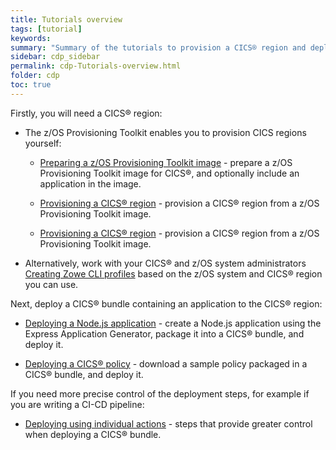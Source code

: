 ```yaml
---
title: Tutorials overview
tags: [tutorial]
keywords:
summary: "Summary of the tutorials to provision a CICS® region and deploy applications to it."
sidebar: cdp_sidebar
permalink: cdp-Tutorials-overview.html
folder: cdp
toc: true
---
```


Firstly, you will need a CICS® region:

* The z/OS Provisioning Toolkit enables you to provision CICS regions yourself:

  * [Preparing a z/OS Provisioning Toolkit image](cdp-Preparing-a-zOS-PT-image) - prepare a z/OS Provisioning Toolkit image for CICS®, and optionally include an application in the image.

  * [Provisioning a CICS® region](cdp-Provisioning-a-CICS-region) - provision a CICS® region from a z/OS Provisioning Toolkit image.
  * [Provisioning a CICS® region](cdp-Provisioning-a-CICS-region) - provision a CICS® region from a z/OS Provisioning Toolkit image.

* Alternatively, work with your CICS® and z/OS system administrators [Creating Zowe CLI profiles](cdp-Creating-Zowe-CLI-profiles) based on the z/OS system and CICS® region you can use.

Next, deploy a CICS® bundle containing an application to the CICS® region:

* [Deploying a Node.js application](cdp-Deploying-a-Nodejs-application) - create a Node.js application using the Express Application Generator, package it into a CICS® bundle, and deploy it.

* [Deploying a CICS® policy](cdp-Deploying-a-CICS-policy) - download a sample policy packaged in a CICS® bundle, and deploy it.

If you need more precise control of the deployment steps, for example if you are writing a CI-CD pipeline:

* [Deploying using individual actions](cdp-Deploying-using-individual-actions) - steps that provide greater control when deploying a CICS® bundle.
